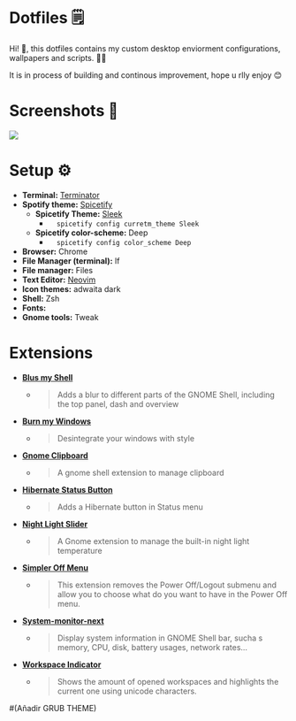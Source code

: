 # Dotfiles  :spiral_notepad:
Hi! :wave:, this dotfiles contains my custom desktop enviorment configurations, wallpapers and scripts. :woman_technologist:

It is in process of building and continous improvement, hope u rlly enjoy :blush:
# Screenshots :camera_flash:

![](Pictures/DESKTOP.png)
# Setup :gear:
* **Terminal:** [Terminator](https://terminator-gtk3.readthedocs.io/en/latest/#)
* **Spotify theme:** [Spicetify](https://github.com/khanhas/spicetify-cli)
    * **Spicetify Theme:** [Sleek](https://github.com/morpheusthewhite/spicetify-themes/blob/master/THEMES.md#sleek) 
        * ```   spicetify config curretm_theme Sleek ```  
    * **Spicetify color-scheme:** Deep 
        * ```   spicetify config color_scheme Deep ```  
* **Browser:** Chrome
* **File Manager (terminal):** lf
* **File manager:** Files
* **Text Editor:** [Neovim](https://github.com/rockerBOO/awesome-neovim) 
* **Icon themes:** adwaita dark 
* **Shell:** Zsh
* **Fonts:**
* **Gnome tools:** Tweak

# Extensions 
* **[Blus my Shell](https://extensions.gnome.org/extension/3193/blur-my-shell/)** 

    * >  Adds a blur to different parts of the GNOME Shell, including the top panel, dash and overview
* **[Burn my Windows](https://extensions.gnome.org/extension/4679/burn-my-windows/)**

    * > Desintegrate your windows with style
* **[Gnome Clipboard](https://extensions.gnome.org/extension/4422/gnome-clipboard/)** 

    * > A gnome shell extension to manage clipboard
* **[Hibernate Status Button](https://extensions.gnome.org/extension/755/hibernate-status-button/)**

    * > Adds a Hibernate button in Status menu

* **[Night Light Slider](https://extensions.gnome.org/extension/1276/night-light-slider/)** 

    * > A Gnome extension to manage the built-in night light temperature

* **[Simpler Off Menu](https://extensions.gnome.org/extension/3070/simpler-off-menu/)**

    * > This extension removes the Power Off/Logout submenu and allow you to choose what do you want to have in the Power Off menu.
* **[System-monitor-next](https://extensions.gnome.org/extension/3010/system-monitor-next/)**

    * > Display system information in GNOME Shell bar, sucha s memory, CPU, disk, battery usages, network rates...
* **[Workspace Indicator](https://extensions.gnome.org/extension/3952/workspace-indicator/)**

    * > Shows the amount of opened workspaces and highlights the current one using unicode characters.


#(Añadir GRUB THEME)


